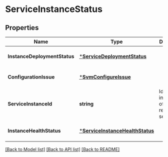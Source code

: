 # ServiceInstanceStatus

## Properties
Name | Type | Description | Notes
------------ | ------------- | ------------- | -------------
**InstanceDeploymentStatus** | [***ServiceDeploymentStatus**](ServiceDeploymentStatus.md) |  | [optional] [default to null]
**ConfigurationIssue** | [***SvmConfigureIssue**](SVMConfigureIssue.md) |  | [optional] [default to null]
**ServiceInstanceId** | **string** | Id of an instantiation of a registered service. | [optional] [default to null]
**InstanceHealthStatus** | [***ServiceInstanceHealthStatus**](ServiceInstanceHealthStatus.md) |  | [optional] [default to null]

[[Back to Model list]](../README.md#documentation-for-models) [[Back to API list]](../README.md#documentation-for-api-endpoints) [[Back to README]](../README.md)

